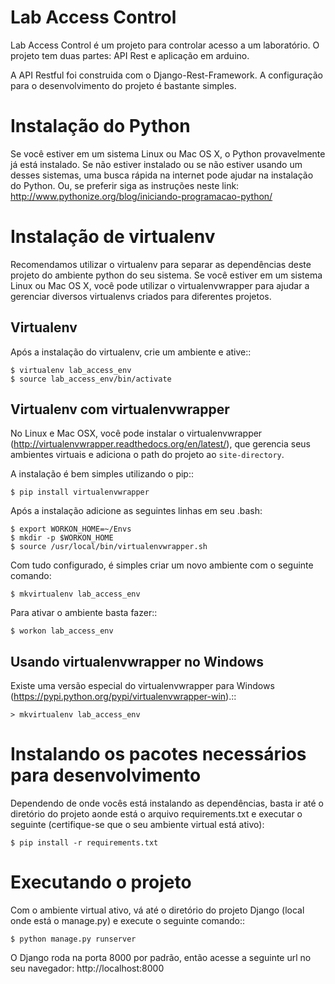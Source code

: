 Lab Access Control
========================

Lab Access Control é um projeto para controlar acesso a um laboratório. O projeto tem duas partes: API Rest e aplicação em arduino.

A API Restful foi construida com o Django-Rest-Framework. A configuração para o desenvolvimento do projeto é bastante simples.


Instalação do Python
====================

Se você estiver em um sistema Linux ou Mac OS X, o Python provavelmente já está instalado. Se não estiver instalado ou
se não estiver usando um desses sistemas, uma busca rápida na internet pode ajudar na instalação do Python.
Ou, se preferir siga as instruções neste link: http://www.pythonize.org/blog/iniciando-programacao-python/


Instalação de virtualenv
========================

Recomendamos utilizar o virtualenv para separar as dependências deste projeto do ambiente python do seu sistema.
Se você estiver em um sistema Linux ou Mac OS X, você pode utilizar o virtualenvwrapper para ajudar a gerenciar
diversos virtualenvs criados para diferentes projetos.

Virtualenv
----------

Após a instalação do virtualenv, crie um ambiente e ative::

    $ virtualenv lab_access_env
    $ source lab_access_env/bin/activate

Virtualenv com virtualenvwrapper
------------------------------------

No Linux e Mac OSX, você pode instalar o virtualenvwrapper (http://virtualenvwrapper.readthedocs.org/en/latest/),
que gerencia seus ambientes virtuais e adiciona o path do projeto ao `site-directory`.

A instalação é bem simples utilizando o pip::

    $ pip install virtualenvwrapper

Após a instalação adicione as seguintes linhas em seu .bash:

    $ export WORKON_HOME=~/Envs
    $ mkdir -p $WORKON_HOME
    $ source /usr/local/bin/virtualenvwrapper.sh

Com tudo configurado, é simples criar um novo ambiente com o seguinte comando:

    $ mkvirtualenv lab_access_env

Para ativar o ambiente basta fazer::

    $ workon lab_access_env

Usando virtualenvwrapper no Windows
----------------------------------------

Existe uma versão especial do virtualenvwrapper para Windows (https://pypi.python.org/pypi/virtualenvwrapper-win).::

    > mkvirtualenv lab_access_env

Instalando os pacotes necessários para desenvolvimento
======================================================

Dependendo de onde vocês está instalando as dependências, basta ir até o diretório do projeto aonde está o arquivo
requirements.txt e executar o seguinte (certifique-se que o seu ambiente virtual está ativo):

    $ pip install -r requirements.txt


Executando o projeto
====================

Com o ambiente virtual ativo, vá até o diretório do projeto Django (local onde está o manage.py) e execute o seguinte comando::

    $ python manage.py runserver

O Django roda na porta 8000 por padrão, então acesse a seguinte url no seu navegador: http://localhost:8000
